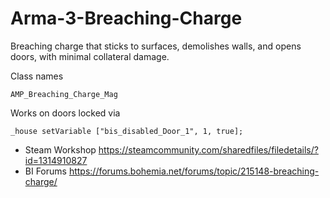 # Arma-3-Breaching-Charge

Breaching charge that sticks to surfaces, demolishes walls, and opens doors, with minimal collateral damage.

Class names

`AMP_Breaching_Charge_Mag`

Works on doors locked via

```
_house setVariable ["bis_disabled_Door_1", 1, true];
```

- Steam Workshop https://steamcommunity.com/sharedfiles/filedetails/?id=1314910827
- BI Forums https://forums.bohemia.net/forums/topic/215148-breaching-charge/
